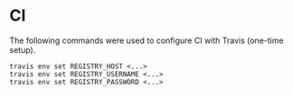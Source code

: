 # CI

The following commands were used to configure CI with Travis (one-time setup).

```shell
travis env set REGISTRY_HOST <...>
travis env set REGISTRY_USERNAME <...>
travis env set REGISTRY_PASSWORD <...>
```
